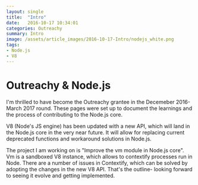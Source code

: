 ```yaml
---
layout: single
title:  "Intro"
date:   2016-10-17 10:34:01
categories: Outreachy
summary: Intro
image: /assets/article_images/2016-10-17-Intro/nodejs_white.png
tags:
- Node.js
- V8
---
```


# Outreachy & Node.js

I'm thrilled to have become the Outreachy grantee in the Decemeber 2016- March 2017
round.  These pages were set up to document the learnings and the process
of contributing to the Node.js core.

V8 (Node's JS engine) has been updated with a new API, which will
land in the Node.js core in the very near future. It will allow for replacing
current deprecated functions and workaround solutions in Node.js.


The project I am working on is "Improve the vm module in Node.js core".
Vm is a sandboxed V8 instance, which allows to contextify processes run in Node.
There are a number of issues in Contextify, which can be solved by adopting
the changes in the new V8 API. That's the outline- looking forward to seeing
it evolve and getting implemented.

